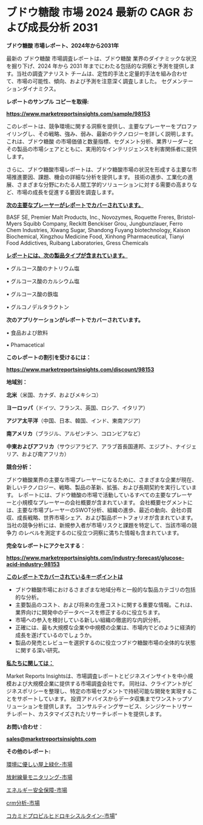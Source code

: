 # ブドウ糖酸 市場 2024 最新の CAGR および成長分析 2031

<strong>ブドウ糖酸 市場レポート、2024年から2031年</strong>

最新の ブドウ糖酸 市場調査レポートは、ブドウ糖酸 業界のダイナミックな状況を掘り下げ、2024 年から 2031 年までにわたる包括的な洞察と予測を提供します。当社の調査アナリスト チームは、定性的手法と定量的手法を組み合わせて、市場の可能性、傾向、および予測を注意深く調査しました。 セグメンテーションダイナミクス。



<strong>レポートのサンプル コピーを取得:</strong> <a href=https://www.marketreportsinsights.com/sample/98153>

<strong><u>https://www.marketreportsinsights.com/sample/98153</u></strong></a>

このレポートは、競争環境に関する洞察を提供し、主要なプレーヤーをプロファイリングし、その戦略、強み、弱み、最新のテクノロジーを詳しく説明します。 これは、ブドウ糖酸 の市場価値と数量指標、セグメント分析、業界リーダーとその製品の市場シェアとともに、実用的なインテリジェンスを利害関係者に提供します。

さらに、ブドウ糖酸市場レポートは、ブドウ糖酸市場の状況を形成する主要な市場推進要因、課題、機会の詳細な分析を提供します。 技術の進歩、工業化の進展、さまざまな分野にわたる人間工学的ソリューションに対する需要の高まりなど、市場の成長を促進する要因を調査します。



<strong><u>次の主要なプレーヤーがレポートでカバーされています。</u></strong>

BASF SE, Premier Malt Products, Inc., Novozymes, Roquette Freres, Bristol-Myers Squibb Company, Reckitt Benckiser Grou, Jungbunzlauer, Ferro Chem Industries, Xiwang Sugar, Shandong Fuyang biotechnology, Kaison Biochemical, Xingzhou Medicine Food, Xinhong Pharmaceutical, Tianyi Food Addictives, Ruibang Laboratories, Gress Chemicals



<strong><u><b>レポートには、次の製品タイプが含まれています。</b></u></strong>

• グルコース酸のナトリウム塩

• グルコース酸のカルシウム塩

• グルコース酸の鉄塩

• グルコノデルタラクトン



<strong><b>次のアプリケーションがレポートでカバーされています。</b></strong>

• 食品および飲料

•  Phamacetical



<strong><b>このレポートの割引を受けるには：</b></strong><a href=https://www.marketreportsinsights.com/discount/98153>

<strong><u>https://www.marketreportsinsights.com/discount/98153</u></strong></a>



<strong>地域別：</strong>



<strong>北米</strong>（米国、カナダ、およびメキシコ）



<strong>ヨーロッパ</strong>（ドイツ、フランス、英国、ロシア、イタリア）



<strong>アジア太平洋</strong>（中国、日本、韓国、インド、東南アジア）



<strong>南アメリカ</strong>（ブラジル、アルゼンチン、コロンビアなど）



<strong>中東およびアフリカ</strong>（サウジアラビア、アラブ首長国連邦、エジプト、ナイジェリア、および南アフリカ）



<strong>競合分析：</strong>

ブドウ糖酸業界の主要な市場プレーヤーになるために、さまざまな企業が現在、新しいテクノロジー、戦略、製品の革新、拡張、および長期契約を実行しています。 レポートには、ブドウ糖酸の市場で活動しているすべての主要なプレーヤーと小規模なプレーヤーの会社概要が含まれています。 会社概要セグメントには、主要な市場プレーヤーのSWOT分析、組織の進歩、最近の動向、会社の買収、成長戦略、世界市場シェア、および製品ポートフォリオが含まれています。 当社の競争分析には、新規参入者が市場リスクと課題を特定して、当該市場の競争力 のレベルを測定するのに役立つ洞察に満ちた情報も含まれています。



<strong>完全なレポートにアクセスする</strong>：

<a href=https://www.marketreportsinsights.com/industry-forecast/glucose-acid-industry-98153>

<strong><u>https://www.marketreportsinsights.com/industry-forecast/glucose-acid-industry-98153</u></strong></a>



<strong><u><b>このレポートでカバーされているキーポイントは</b></u></strong>
<ul>
  <li>ブドウ糖酸市場におけるさまざまな地域分布と一般的な製品カテゴリの包括的な分析。</li>
  <li>主要製品のコスト、および将来の生産コストに関する重要な情報。これは、業界向けに開発中のデータベースを修正するのに役立ちます。</li>
  <li>市場への参入を検討している新しい組織の徹底的な内訳分析。</li>
  <li>正確には、最も大規模な企業や中規模の企業は、市場内でどのように経済的成長を遂げているのでしょうか。</li>
  <li>製品の発売とレビューを選択するのに役立つブドウ糖酸市場の全体的な状態に関する深い研究。</li>
</ul>


<strong><u><b>私たちに関しては：</b></u></strong>

Market Reports Insightsは、市場調査レポートとビジネスインサイトを中小規模および大規模企業に提供する市場調査会社です。 同社は、クライアントがビジネスポリシーを整理し、特定の市場セグメントで持続可能な開発を実現することをサポートしています。 投資アドバイスからデータ収集までワンストップソリューションを提供します。 コンサルティングサービス、シンジケートリサーチレポート、カスタマイズされたリサーチレポートを提供します。



<strong><b>お問い合わせ</b></strong>：

<a href=mailto:sales@marketreportsinsights.com>

<strong><u>sales@marketreportsinsights.com</u></strong></a>



<strong>その他のレポート:</strong>

<a href=https://www.linkedin.com/pulse/環境に優しい屋上緑化-市場-2023-新興市場-将来の動向と市場需要-2030-pr-news-hub-bk2hf/>環境に優しい屋上緑化-市場</a>

<a href=https://www.linkedin.com/pulse/放射線量モニタリング-市場-2023-競争分析と事業成長-2030-pr-news-hub-froif/>放射線量モニタリング-市場</a>

<a href=https://www.linkedin.com/pulse/エネルギー安全保障-市場-2023-総合分析と事業成長戦略-2030-szxsf/>エネルギー安全保障-市場</a>

<a href=https://www.linkedin.com/pulse/crm分析-市場-2023-総合分析と事業成長戦略-2030-analytics-achievers-24-analysis-s7m2f/>crm分析-市場</a>

<a href=https://www.linkedin.com/pulse/コカミドプロピルヒドロキシスルタイン-市場-2023-総合分析と事業成長戦略-zyyuf/>コカミドプロピルヒドロキシスルタイン-市場</a>"
